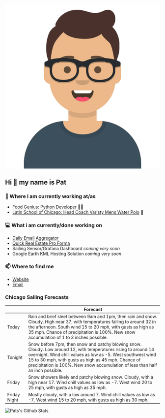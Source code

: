 [![Social banner for p-j-falconer](https://raw.githubusercontent.com/P-J-FALCONER/P-J-FALCONER/master/assets/avataaars.svg)](https://patfalconer.com/)
## Hi :wave: my name is Pat

### 💼 Where I am currently working at/as
- [Food Genius: Python Developer](https://getfoodgenius.com/) 🍔🐍
- [Latin School of Chicago: Head Coach Varisty Mens Water Polo](https://www.latinschool.org/) 🤽


### 💻 What i am currently/done working on
 - [Daily Email Aggregator](https://github.com/P-J-FALCONER/dott_daily_mail)
 - [Quick Real Estate Pro Forma](https://github.com/P-J-FALCONER/henry)
 - Sailing Sensor/Grafana Dashboard *coming very soon*
 - Google Earth KML Hosting Solution *coming very soon*

### 📫 Where to find me
 - [Website](https://patfalconer.com/)
 - [Email](mailto:patrick.j.falconer@gmail.com)


### Chicago Sailing Forecasts
|   | Forecast  |
|---|---|
| Today | Rain and brief sleet between 9am and 1pm, then rain and snow. Cloudy. High near 37, with temperatures falling to around 32 in the afternoon. South wind 15 to 20 mph, with gusts as high as 35 mph. Chance of precipitation is 100%. New snow accumulation of 1 to 3 inches possible. |
| Tonight | Snow before 7pm, then snow and patchy blowing snow. Cloudy. Low around 12, with temperatures rising to around 14 overnight. Wind chill values as low as -5. West southwest wind 15 to 30 mph, with gusts as high as 45 mph. Chance of precipitation is 100%. New snow accumulation of less than half an inch possible. |
| Friday | Snow showers likely and patchy blowing snow. Cloudy, with a high near 17. Wind chill values as low as -7. West wind 20 to 25 mph, with gusts as high as 35 mph. |
| Friday Night | Mostly cloudy, with a low around 7. Wind chill values as low as -7. West wind 15 to 20 mph, with gusts as high as 30 mph. |

![Pats's Github Stats](https://github-readme-stats.vercel.app/api?username=p-j-falconer&show_icons=true&theme=radical)
